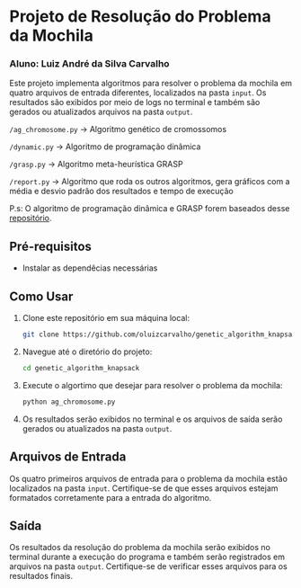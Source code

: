 # Projeto de Resolução do Problema da Mochila

### Aluno: Luiz André da Silva Carvalho

Este projeto implementa algoritmos para resolver o problema da mochila em quatro arquivos de entrada diferentes,
localizados na pasta `input`. Os resultados são exibidos por meio de logs no terminal e também são gerados ou
atualizados arquivos na pasta `output`.

`/ag_chromosome.py` → Algoritmo genético de cromossomos

`/dynamic.py` → Algoritmo de programação dinâmica

`/grasp.py` → Algoritmo meta-heurística GRASP

`/report.py` → Algoritmo que roda os outros algoritmos, gera gráficos com a média e desvio padrão dos resultados e tempo
de execução

P.s: O algoritmo de programação dinâmica e GRASP forem baseados
desse [repositório](https://github.com/neemiasbsilva/knapsack-problem-using-dp-grasp-tabu).

## Pré-requisitos

- Instalar as dependêcias necessárias

## Como Usar

1. Clone este repositório em sua máquina local:

   ```bash
   git clone https://github.com/oluizcarvalho/genetic_algorithm_knapsack.git
   ```

2. Navegue até o diretório do projeto:

   ```bash
   cd genetic_algorithm_knapsack
   ```

3. Execute o algortimo que desejar para resolver o problema da mochila:

   ```bash
   python ag_chromosome.py
   ```
4. Os resultados serão exibidos no terminal e os arquivos de saída serão gerados ou atualizados na pasta `output`.

## Arquivos de Entrada

Os quatro primeiros arquivos de entrada para o problema da mochila estão localizados na pasta `input`. Certifique-se de
que esses arquivos estejam formatados corretamente para a entrada do algoritmo.

## Saída

Os resultados da resolução do problema da mochila serão exibidos no terminal durante a execução do programa e também
serão registrados em arquivos na pasta `output`. Certifique-se de verificar esses arquivos para os resultados finais.